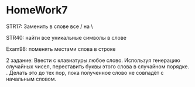 # HomeWork7

STR17: Заменить в слове все / на \\

STR40: найти все уникальные символы в слове

Exam98: поменять местами слова в строке

2 задание: Ввести с клавиатуры любое слово. Используя генерацию случайных чисел, переставить буквы этого слова в случайном порядке. . Делать это до тех пор, пока полученное слово не совпадёт с начальным словом. 
